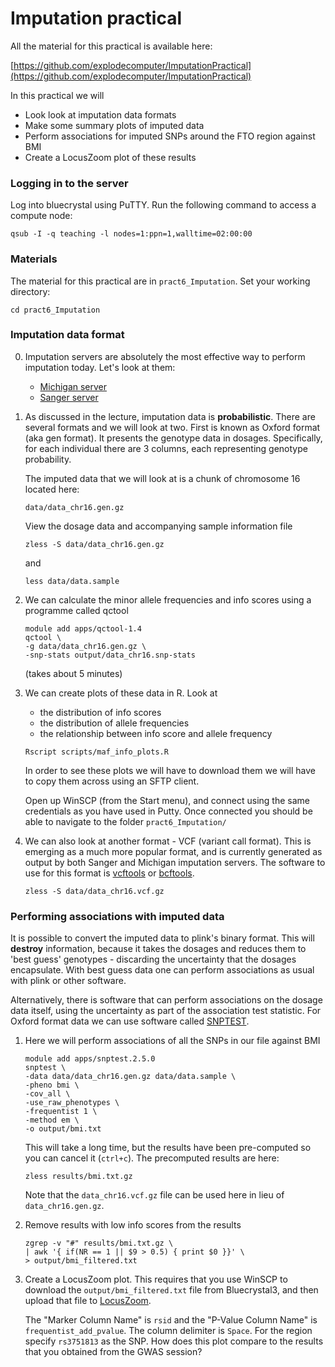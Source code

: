 # Imputation practical

All the material for this practical is available here:

[https://github.com/explodecomputer/ImputationPractical](https://github.com/explodecomputer/ImputationPractical)

In this practical we will 

- Look look at imputation data formats
- Make some summary plots of imputed data
- Perform associations for imputed SNPs around the FTO region against BMI
- Create a LocusZoom plot of these results

### Logging in to the server

Log into bluecrystal using PuTTY. Run the following command to access a compute node:

```
qsub ‐I ‐q teaching ‐l nodes=1:ppn=1,walltime=02:00:00
```

### Materials

The material for this practical are in `pract6_Imputation`. Set your working directory:

```
cd pract6_Imputation
```


### Imputation data format

0. Imputation servers are absolutely the most effective way to perform imputation today. Let's look at them:
    
    - [Michigan server](https://imputationserver.sph.umich.edu/index.html)
    - [Sanger server](https://imputation.sanger.ac.uk/)

1. As discussed in the lecture, imputation data is **probabilistic**. There are several formats and we will look at two. First is known as Oxford format (aka gen format). It presents the genotype data in dosages. Specifically, for each individual there are 3 columns, each representing genotype probability.

    The imputed data that we will look at is a chunk of chromosome 16 located here:

    ```
    data/data_chr16.gen.gz
    ```

    View the dosage data and accompanying sample information file

    ```
    zless -S data/data_chr16.gen.gz
    ```

    and

    ```
    less data/data.sample
    ```

2. We can calculate the minor allele frequencies and info scores using a programme called qctool

    ```
    module add apps/qctool-1.4
    qctool \
    -g data/data_chr16.gen.gz \
    -snp-stats output/data_chr16.snp-stats
    ```

    (takes about 5 minutes)

3. We can create plots of these data in R. Look at 
    - the distribution of info scores
    - the distribution of allele frequencies
    - the relationship between info score and allele frequency

    ```
    Rscript scripts/maf_info_plots.R
    ```

    In order to see these plots we will have to download them we will have to copy them across using an SFTP client. 

    Open up WinSCP (from the Start menu), and connect using the same credentials as you have used in Putty. Once connected you should be able to navigate to the folder `pract6_Imputation/`

4. We can also look at another format - VCF (variant call format). This is emerging as a much more popular format, and is currently generated as output by both Sanger and Michigan imputation servers. The software to use for this format is [vcftools](http://vcftools.sourceforge.net/documentation.html) or [bcftools](https://samtools.github.io/bcftools/).
    
    ```
    zless -S data/data_chr16.vcf.gz
    ```

### Performing associations with imputed data

It is possible to convert the imputed data to plink's binary format. This will **destroy** information, because it takes the dosages and reduces them to 'best guess' genotypes - discarding the uncertainty that the dosages encapsulate. With best guess data one can perform associations as usual with plink or other software.

Alternatively, there is software that can perform associations on the dosage data itself, using the uncertainty as part of the association test statistic. For Oxford format data we can use software called [SNPTEST](https://mathgen.stats.ox.ac.uk/genetics_software/snptest/snptest.html). 

1. Here we will perform associations of all the SNPs in our file against BMI

    ```
    module add apps/snptest.2.5.0
    snptest \
    -data data/data_chr16.gen.gz data/data.sample \
    -pheno bmi \
    -cov_all \
    -use_raw_phenotypes \
    -frequentist 1 \
    -method em \
    -o output/bmi.txt
    ```

    This will take a long time, but the results have been pre-computed so you can cancel it (`ctrl+c`). The precomputed results are here:

    ```
    zless results/bmi.txt.gz
    ```

    Note that the `data_chr16.vcf.gz` file can be used here in lieu of `data_chr16.gen.gz`.

2. Remove results with low info scores from the results
    
    ```
    zgrep -v "#" results/bmi.txt.gz \
    | awk '{ if(NR == 1 || $9 > 0.5) { print $0 }}' \
    > output/bmi_filtered.txt
    ```


3. Create a LocusZoom plot. This requires that you use WinSCP to download the `output/bmi_filtered.txt` file from Bluecrystal3, and then upload that file to [LocusZoom](http://locuszoom.org/genform.php?type=yourdata). 
    
    The "Marker Column Name" is `rsid` and the "P-Value Column Name" is `frequentist_add_pvalue`. The column delimiter is `Space`. For the region specify `rs3751813` as the SNP. How does this plot compare to the results that you obtained from the GWAS session?
